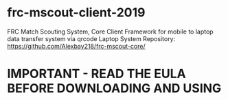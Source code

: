 # frc-mscout-client-2019
FRC Match Scouting System, Core Client Framework for mobile to laptop data transfer system via qrcode
Laptop System Repository: https://github.com/Alexbay218/frc-mscout-core/

# IMPORTANT - READ THE EULA BEFORE DOWNLOADING AND USING
